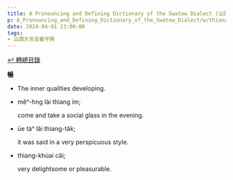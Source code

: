 ```yaml
---
title: A Pronouncing and Defining Dictionary of the Swatow Dialect (汕頭方言音義字典) / thiang
p: A_Pronouncing_and_Defining_Dictionary_of_the_Swatow_Dialect/w/thiang
date: 2024-04-01 23:00:00
tags: 
- 汕頭方言音義字典
---
```


[↩️ 轉總目錄](/A_Pronouncing_and_Defining_Dictionary_of_the_Swatow_Dialect)


**暢**
- The inner qualities developing.

- mêⁿ-hng lài thìang ím;

  come and take a social glass in the evening.

- ūe tàⁿ lâi thìang-tâk;

  it was said in a very perspicuous style.

- thìang-khùai căi;

  very delightsome or pleasurable.